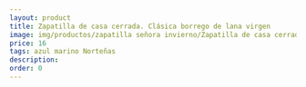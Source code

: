 ```yaml
---
layout: product
title: Zapatilla de casa cerrada. Clásica borrego de lana virgen
image: img/productos/zapatilla señora invierno/Zapatilla de casa cerrada. Clásica borrego de lana virgen=16=azul marino Norteñas.webp
price: 16
tags: azul marino Norteñas
description: 
order: 0
---
```

